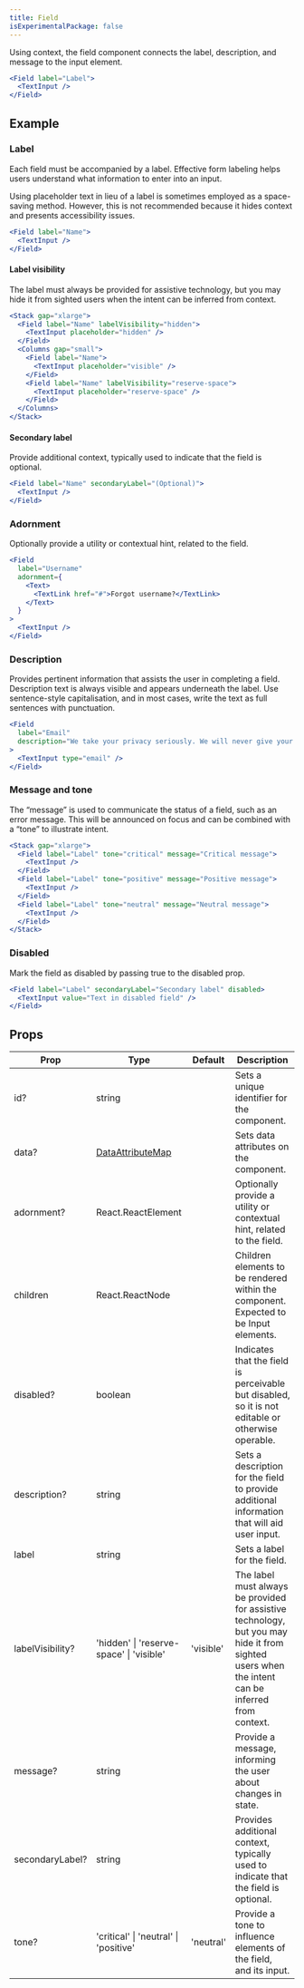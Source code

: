 ```yaml
---
title: Field
isExperimentalPackage: false
---
```


Using context, the field component connects the label, description, and message
to the input element.

```jsx live
<Field label="Label">
  <TextInput />
</Field>
```

## Example

### Label

Each field must be accompanied by a label. Effective form labeling helps users
understand what information to enter into an input.

Using placeholder text in lieu of a label is sometimes employed as a
space-saving method. However, this is not recommended because it hides context
and presents accessibility issues.

```jsx live
<Field label="Name">
  <TextInput />
</Field>
```

#### Label visibility

The label must always be provided for assistive technology, but you may hide it
from sighted users when the intent can be inferred from context.

```jsx live
<Stack gap="xlarge">
  <Field label="Name" labelVisibility="hidden">
    <TextInput placeholder="hidden" />
  </Field>
  <Columns gap="small">
    <Field label="Name">
      <TextInput placeholder="visible" />
    </Field>
    <Field label="Name" labelVisibility="reserve-space">
      <TextInput placeholder="reserve-space" />
    </Field>
  </Columns>
</Stack>
```

#### Secondary label

Provide additional context, typically used to indicate that the field is
optional.

```jsx live
<Field label="Name" secondaryLabel="(Optional)">
  <TextInput />
</Field>
```

### Adornment

Optionally provide a utility or contextual hint, related to the field.

```jsx live
<Field
  label="Username"
  adornment={
    <Text>
      <TextLink href="#">Forgot username?</TextLink>
    </Text>
  }
>
  <TextInput />
</Field>
```

### Description

Provides pertinent information that assists the user in completing a field.
Description text is always visible and appears underneath the label. Use
sentence-style capitalisation, and in most cases, write the text as full
sentences with punctuation.

```jsx live
<Field
  label="Email"
  description="We take your privacy seriously. We will never give your email to a third party."
>
  <TextInput type="email" />
</Field>
```

### Message and tone

The “message” is used to communicate the status of a field, such as an error
message. This will be announced on focus and can be combined with a “tone” to
illustrate intent.

```jsx live
<Stack gap="xlarge">
  <Field label="Label" tone="critical" message="Critical message">
    <TextInput />
  </Field>
  <Field label="Label" tone="positive" message="Positive message">
    <TextInput />
  </Field>
  <Field label="Label" tone="neutral" message="Neutral message">
    <TextInput />
  </Field>
</Stack>
```

### Disabled

Mark the field as disabled by passing true to the disabled prop.

```jsx live
<Field label="Label" secondaryLabel="Secondary label" disabled>
  <TextInput value="Text in disabled field" />
</Field>
```

## Props

| Prop             | Type                                     | Default   | Description                                                                                                                                      |
| ---------------- | ---------------------------------------- | --------- | ------------------------------------------------------------------------------------------------------------------------------------------------ |
| id?              | string                                   |           | Sets a unique identifier for the component.                                                                                                      |
| data?            | [DataAttributeMap][data-attribute-map]   |           | Sets data attributes on the component.                                                                                                           |
| adornment?       | React.ReactElement                       |           | Optionally provide a utility or contextual hint, related to the field.                                                                           |
| children         | React.ReactNode                          |           | Children elements to be rendered within the component. Expected to be Input elements.                                                            |
| disabled?        | boolean                                  |           | Indicates that the field is perceivable but disabled, so it is not editable or otherwise operable.                                               |
| description?     | string                                   |           | Sets a description for the field to provide additional information that will aid user input.                                                     |
| label            | string                                   |           | Sets a label for the field.                                                                                                                      |
| labelVisibility? | 'hidden' \| 'reserve-space' \| 'visible' | 'visible' | The label must always be provided for assistive technology, but you may hide it from sighted users when the intent can be inferred from context. |
| message?         | string                                   |           | Provide a message, informing the user about changes in state.                                                                                    |
| secondaryLabel?  | string                                   |           | Provides additional context, typically used to indicate that the field is optional.                                                              |
| tone?            | 'critical' \| 'neutral' \| 'positive'    | 'neutral' | Provide a tone to influence elements of the field, and its input.                                                                                |

[data-attribute-map]:
  https://github.com/brighte-labs/spark-web/blob/e7f6f4285b4cfd876312cc89fbdd094039aa239a/packages/utils/src/internal/buildDataAttributes.ts#L1
